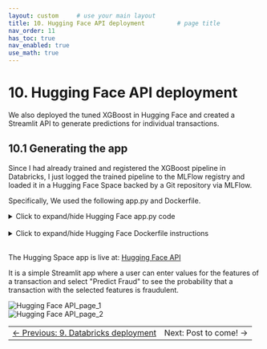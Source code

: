```yaml
---
layout: custom     # use your main layout
title: 10. Hugging Face API deployment         # page title
nav_order: 11
has_toc: true
nav_enabled: true
use_math: true
---
```


# 10. Hugging Face API deployment

We also deployed the tuned XGBoost in Hugging Face and created a Streamlit API to generate predictions for individual transactions.  


## 10.1 Generating the app 

Since I had already trained and registered the XGBoost pipeline in Databricks, I just logged the trained pipeline to the MLFlow registry and loaded it in a Hugging Face Space backed by a Git repository via MLFlow. 

Specifically,  We used the following app.py and Dockerfile.


<details>
<summary>Click to expand/hide Hugging Face app.py code</summary>

<pre> ```python
import streamlit as st
import mlflow.sklearn
import pandas as pd

# Load model once (update model_uri accordingly)
model_uri = "./my_model" #"models:/workspace.default.fraud_detection_pipeline_model/1"
model = mlflow.sklearn.load_model(model_uri)

st.title("Fraud Detection Model Interface")
st.write("Enter transaction details below to get a fraud prediction:")

# Input fields matching your TransactionFeatures schema
TX_AMOUNT = st.number_input("Transaction Amount", min_value=0.0)
TX_DURING_WEEKEND = st.selectbox("Transaction During Weekend?", [0, 1])
TX_DURING_NIGHT = st.selectbox("Transaction During Night?", [0, 1])
Cust_Nb_Tx_1Day = st.number_input("Customer Number of Transactions in Last 1 Day", min_value=0)
Cust_Avg_Amt_1Day = st.number_input("Customer Avg Amount Last 1 Day", min_value=0.0)
Cust_Nb_Tx_7Day = st.number_input("Customer Number of Transactions in Last 7 Days", min_value=0)
Cust_Avg_Amt_7Day = st.number_input("Customer Avg Amount Last 7 Days", min_value=0.0)
Cust_Nb_Tx_30Day = st.number_input("Customer Number of Transactions in Last 30 Days", min_value=0)
Cust_Avg_Amt_30Day = st.number_input("Customer Avg Amount Last 30 Days", min_value=0.0)
Term_Nb_Tx_1Day = st.number_input("Terminal Number of Transactions in Last 1 Day", min_value=0)
Term_Risk_1Day = st.number_input("Terminal Risk Level Last 1 Day", min_value=0)
Term_Nb_Tx_7Day = st.number_input("Terminal Number of Transactions in Last 7 Days", min_value=0)
Term_Risk_7Day = st.number_input("Terminal Risk Level Last 7 Days", min_value=0)
Term_Nb_Tx_30Day = st.number_input("Terminal Number of Transactions in Last 30 Days", min_value=0)
Term_Risk_30Day = st.number_input("Terminal Risk Level Last 30 Days", min_value=0)

if st.button("Predict Fraud"):
    input_dict = {
        "TX_AMOUNT": TX_AMOUNT,
        "TX_DURING_WEEKEND": TX_DURING_WEEKEND,
        "TX_DURING_NIGHT": TX_DURING_NIGHT,
        "Cust_Nb_Tx_1Day": Cust_Nb_Tx_1Day,
        "Cust_Avg_Amt_1Day": Cust_Avg_Amt_1Day,
        "Cust_Nb_Tx_7Day": Cust_Nb_Tx_7Day,
        "Cust_Avg_Amt_7Day": Cust_Avg_Amt_7Day,
        "Cust_Nb_Tx_30Day": Cust_Nb_Tx_30Day,
        "Cust_Avg_Amt_30Day": Cust_Avg_Amt_30Day,
        "Term_Nb_Tx_1Day": Term_Nb_Tx_1Day,
        "Term_Risk_1Day": Term_Risk_1Day,
        "Term_Nb_Tx_7Day": Term_Nb_Tx_7Day,
        "Term_Risk_7Day": Term_Risk_7Day,
        "Term_Nb_Tx_30Day": Term_Nb_Tx_30Day,
        "Term_Risk_30Day": Term_Risk_30Day,
    }
    input_df = pd.DataFrame([input_dict])

    prediction = model.predict(input_df)[0]
    proba = model.predict_proba(input_df)[0, 1]  # Probability of class 1 (fraud)

    # st.success(f"Fraud Prediction: {'Fraudulent' if prediction == 1 else 'Legitimate'}")
    st.write(f"Probability of fraud: {proba:.2%}")

``` </pre>
</details>

<br>

<details>
<summary>Click to expand/hide Hugging Face Dockerfile instructions</summary>

<pre> ```Dockerfile
# Use official Python 3.9 base image
FROM python:3.9

# Add non-root user for permissions compliance in HF Spaces
RUN useradd -m -u 1000 user

# Set working directory
WORKDIR /app

# Copy requirements.txt separately for Docker cache efficiency
COPY --chown=user ./requirements.txt requirements.txt

# Install dependencies including streamlit and mlflow (add to your requirements.txt if missing)
RUN pip install --no-cache-dir --upgrade -r requirements.txt

# Copy all app code
COPY --chown=user . /app

# Fix permissions
RUN mkdir -p /app/mlruns && chown -R user:user /app/mlruns

# Use non-root user
USER user

# Set environment variables for user path and app caches
ENV HOME=/home/user \
    PATH=/home/user/.local/bin:$PATH \
    STREAMLIT_HOME=/tmp/.streamlit \
    HF_HOME=/tmp/huggingface \
    STREAMLIT_BROWSER_GATHER_USAGE_STATS=false

# Expose Streamlit default port
EXPOSE 7860

# Run Streamlit app, binding to all interfaces and port 7860 (HF Spaces uses this port)
CMD ["streamlit", "run", "app.py", "--server.port=7860", "--server.address=0.0.0.0"]

``` </pre>
</details>

<br>


The Hugging Space app is live at: [Hugging Face API](https://huggingface.co/spaces/dglassbrenner/fraud_detection_api)

It is a simple Streamlit app where a user can enter values for the features of a transaction and select "Predict Fraud" to see the probability that a transaction with the selected features is fraudulent.
<br>


<img src="./images/Hugging Face API_page_1.png" alt="Hugging Face API_page_1" />

<br>


<img src="./images/Hugging Face API_page_2.png" alt="Hugging Face API_page_2" />



<br>

<table width="100%">
  <tr>
    <td align="left">
      <a href="/9-Databricks deployment.html">← Previous: 9. Databricks deployment</a>
    </td>
    <td align="right">
      Next: Post to come! →</a>
    </td>
  </tr>
</table>

